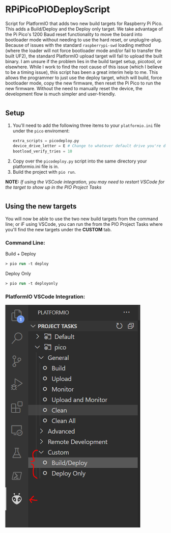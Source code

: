 # RPiPicoPIODeployScript

Script for PlatformIO that adds two new build targets for Raspberry Pi Pico. This adds a Build/Deploy and the Deploy only target. We take advantage of the Pi Pico's 1200 Baud reset functionality to move the board into bootloader mode without needing to use the hard reset, or unplug/re-plug. Because of issues with the standard `raspberrypi-swd` loading method (where the loader will not force bootloader mode and/or fail to transfer the built UF2), the standard PlatformIO upload target will fail to upload the built binary. I am unsure if the problem lies in the build target setup, picotool, or elsewhere. While I work to find the root cause of this issue (which I believe to be a timing issue), this script has been a great interim help to me. This allows the programmer to just use the deploy target, which will build, force bootloader mode, copy the new firmware, then reset the Pi Pico to run the new firmware. Without the need to manually reset the device, the development flow is much simpler and user-friendly.

#
## Setup
1. You'll need to add the following three items to your `platformio.ini` file under the `pico` enviroment:
    ```py
    extra_scripts = picodeploy.py
    device_drive_letter = E # Change to whatever default drive you're development board is on
    bootload_verify_tries = 10
    ```
2. Copy over the `picodeploy.py` script into the same directory your platformio.ini file is in.
3. Build the project with `pio run`.

**NOTE:** *If using the VSCode integration, you may need to restart VSCode for the target to show up in the PIO Project Tasks*

#
## Using the new targets
You will now be able to use the two new build targets from the command line; or iF using VSCode, you can run the from the PIO Project Tasks where you'll find the new targets under the **CUSTOM** tab.

### Command Line:
Build + Deploy
```ps
> pio run -t deploy
```
Deploy Only
```ps
> pio run -t deployonly
```

### PlatformIO VSCode Integration:
![PIO-VSCODE](/piovscode.PNG "VSCode Integration")

